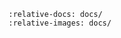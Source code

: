 <!--
SPDX-FileCopyrightText: © 2024 The Whiteprints authors and contributors <whiteprints@pm.me>

SPDX-License-Identifier: GPL-3.0-or-later
-->

```{include} ../MAINTAINERS.md
:relative-docs: docs/
:relative-images: docs/
```
